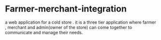 # Farmer-merchant-integration
a web application for a cold store . it is a three tier application where farmer , merchant and admin(owner of the store) can come together to communicate and manage their needs.
